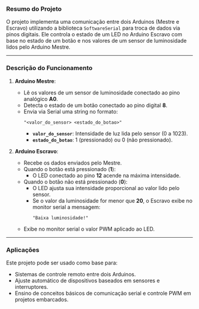 ### **Resumo do Projeto**

O projeto implementa uma comunicação entre dois Arduinos (Mestre e Escravo) utilizando a biblioteca `SoftwareSerial` para troca de dados via pinos digitais. Ele controla o estado de um LED no Arduino Escravo com base no estado de um botão e nos valores de um sensor de luminosidade lidos pelo Arduino Mestre.

---

### **Descrição do Funcionamento**

1. **Arduino Mestre**:
   - Lê os valores de um sensor de luminosidade conectado ao pino analógico **A0**.
   - Detecta o estado de um botão conectado ao pino digital **8**.
   - Envia via Serial uma string no formato:  
     ```
     "<valor_do_sensor> <estado_do_botao>"
     ```  
     - **`valor_do_sensor`**: Intensidade de luz lida pelo sensor (0 a 1023).  
     - **`estado_do_botao`**: 1 (pressionado) ou 0 (não pressionado).

2. **Arduino Escravo**:
   - Recebe os dados enviados pelo Mestre.
   - Quando o botão está pressionado (**1**):
     - O LED conectado ao pino **12** acende na máxima intensidade.
   - Quando o botão não está pressionado (**0**):
     - O LED ajusta sua intensidade proporcional ao valor lido pelo sensor.
     - Se o valor da luminosidade for menor que **20**, o Escravo exibe no monitor serial a mensagem:
       ```
       "Baixa luminosidade!"
       ```
   - Exibe no monitor serial o valor PWM aplicado ao LED.

---

### **Aplicações**
Este projeto pode ser usado como base para:
- Sistemas de controle remoto entre dois Arduinos.
- Ajuste automático de dispositivos baseados em sensores e interruptores.
- Ensino de conceitos básicos de comunicação serial e controle PWM em projetos embarcados.
